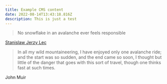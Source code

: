 ```yaml
---
title: Example CMS content
date: 2022-08-14T13:43:18.816Z
description: This is just a test
---
```

> No snowflake in an avalanche ever feels responsible

[Stanislaw Jerzy Lec](https://www.brainyquote.com/authors/stanislaw-jerzy-lec-quotes)



> In all my wild mountaineering, I have enjoyed only one avalanche ride; and the start was so sudden, and the end came so soon, I thought but little of the danger that goes with this sort of travel, though one thinks fast at such times.

John Muir